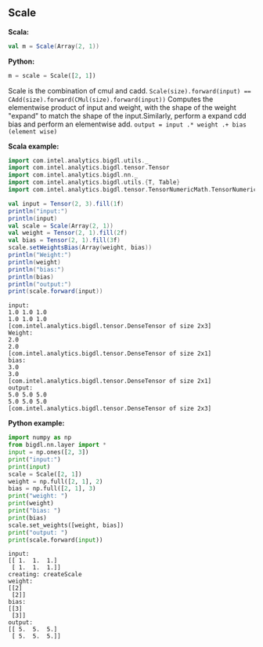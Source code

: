 ## Scale ##


**Scala:**

```scala
val m = Scale(Array(2, 1))
```
**Python:**
```python
m = scale = Scale([2, 1])
```

Scale is the combination of cmul and cadd. `Scale(size).forward(input) == CAdd(size).forward(CMul(size).forward(input))`
Computes the elementwise product of input and weight, with the shape of the weight "expand" to
match the shape of the input.Similarly, perform a expand cdd bias and perform an elementwise add.
`output = input .* weight .+ bias (element wise)`


**Scala example:**
```scala
import com.intel.analytics.bigdl.utils._
import com.intel.analytics.bigdl.tensor.Tensor
import com.intel.analytics.bigdl.nn._
import com.intel.analytics.bigdl.utils.{T, Table}
import com.intel.analytics.bigdl.tensor.TensorNumericMath.TensorNumeric.NumericFloat

val input = Tensor(2, 3).fill(1f)
println("input:")
println(input)
val scale = Scale(Array(2, 1))
val weight = Tensor(2, 1).fill(2f)
val bias = Tensor(2, 1).fill(3f)
scale.setWeightsBias(Array(weight, bias))
println("Weight:")
println(weight)
println("bias:")
println(bias)
println("output:")
print(scale.forward(input))
```
```
input:
1.0	1.0	1.0	
1.0	1.0	1.0	
[com.intel.analytics.bigdl.tensor.DenseTensor of size 2x3]
Weight:
2.0	
2.0	
[com.intel.analytics.bigdl.tensor.DenseTensor of size 2x1]
bias:
3.0	
3.0	
[com.intel.analytics.bigdl.tensor.DenseTensor of size 2x1]
output:
5.0	5.0	5.0	
5.0	5.0	5.0	
[com.intel.analytics.bigdl.tensor.DenseTensor of size 2x3]
```

**Python example:**

``` python
import numpy as np
from bigdl.nn.layer import *
input = np.ones([2, 3])
print("input:")
print(input)
scale = Scale([2, 1])
weight = np.full([2, 1], 2)
bias = np.full([2, 1], 3)
print("weight: ")
print(weight)
print("bias: ")
print(bias)
scale.set_weights([weight, bias])
print("output: ")
print(scale.forward(input))

```
```
input:
[[ 1.  1.  1.]
 [ 1.  1.  1.]]
creating: createScale
weight: 
[[2]
 [2]]
bias: 
[[3]
 [3]]
output: 
[[ 5.  5.  5.]
 [ 5.  5.  5.]]
```

